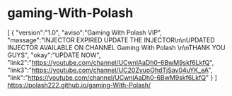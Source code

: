 # gaming-With-Polash
[ { "version":"1.0", "aviso":"Gaming With Polash VIP", "massage":"INJECTOR EXPIRED UPDATE THE INJECTOR\n\nUPDATED INJECTOR AVAILABLE ON CHANNEL Gaming With Polash \n\nTHANK YOU GUYS", "okay":"UPDATE NOW", "link2":"https://youtube.com/channel/UCwnlAaDh0-6BwM9skf6LkfQ", "link3":"https://youtube.com/channel/UC20ZyuoOhdTjSav04uYK_eA", "link":"https://youtube.com/channel/UCwnlAaDh0-6BwM9skf6LkfQ" } ]
https://polash222.github.io/gaming-With-Polash/
